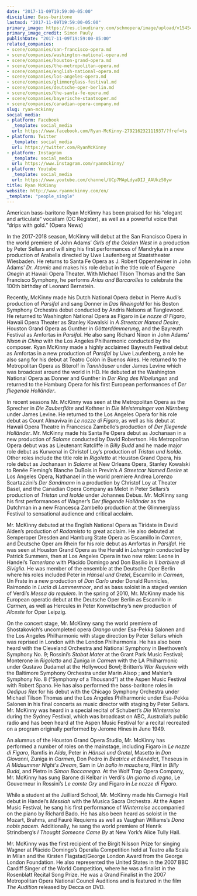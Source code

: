```yaml
---
date: "2017-11-09T19:59:00-05:00"
discipline: Bass-baritone
lastmod: "2017-11-09T19:59:00-05:00"
primary_image: https://res.cloudinary.com/schmopera/image/upload/v1545409169/media/webhook-uploads/1510274603513/mckinny-new4.jpg.jpg
primary_image_credit: Simon Pauly
publishDate: "2017-11-09T19:59:00-05:00"
related_companies:
- scene/companies/san-francisco-opera.md
- scene/companies/washington-national-opera.md
- scene/companies/houston-grand-opera.md
- scene/companies/the-metropolitan-opera.md
- scene/companies/english-national-opera.md
- scene/companies/los-angeles-opera.md
- scene/companies/glimmerglass-festival.md
- scene/companies/deutsche-oper-berlin.md
- scene/companies/the-santa-fe-opera.md
- scene/companies/bayerische-staatsoper.md
- scene/companies/canadian-opera-company.md
slug: ryan-mckinny
social_media:
- platform: Facebook
  _template: social_media
  url: https://www.facebook.com/Ryan-McKinny-279216232111937/?fref=ts
- platform: Twitter
  _template: social_media
  url: https://twitter.com/RyanMcKinny
- platform: Instagram
  _template: social_media
  url: https://www.instagram.com/ryanmckinny/
- platform: Youtube
  _template: social_media
  url: https://www.youtube.com/channel/UCp7MApLdyaDIJ_AAUkz58yw
title: Ryan McKinny
website: http://www.ryanmckinny.com/en/
_template: "people_single"
---
```


American bass-baritone Ryan McKinny has been praised for his “elegant and articulate” vocalism (OC Register), as well as a powerful voice that “drips with gold.” (Opera News)

In the 2017-2018 season, McKinny will debut at the San Francisco Opera in the world premiere of John Adams’ *Girls of the Golden West* in a production by Peter Sellars and will sing his first performances of Mandryka in a new production of Arabella directed by Uwe Laufenberg at Staatstheater Wiesbaden. He returns to Santa Fe Opera as J. Robert Oppenheimer in John Adams’ *Dr. Atomic* and makes his role debut in the title role of *Eugene Onegin* at Hawaii Opera Theater. With Michael Tilson Thomas and the San Francisco Symphony, he performs *Arias and Barcarolles* to celebrate the 100th birthday of Leonard Bernstein.

Recently, McKinny made his Dutch National Opera debut in Pierre Audi’s production of *Parsifal* and sang Donner in *Das Rheingold* for his Boston Symphony Orchestra debut conducted by Andris Nelsons at Tanglewood. He returned to Washington National Opera as Figaro in *Le nozze di Figaro*, Hawaii Opera Theater as Stanley Kowalski in *A Streetcar Named Desire*, Houston Grand Opera as Gunther in *Götterdämmerung*, and the Bayreuth Festival as Amfortas in *Parsifal*. He also sang Richard Nixon in John Adams’ *Nixon in China* with the Los Angeles Philharmonic conducted by the composer. Ryan McKinny made a highly acclaimed Bayreuth Festival debut as Amfortas in a new production of *Parsifal* by Uwe Laufenberg, a role he also sang for his debut at Teatro Colòn in Buenos Aires. He returned to the Metropolitan Opera as Biterolf in *Tannhäuser* under James Levine which was broadcast around the world in HD. He debuted at the Washington National Opera as Donner and Gunther in *Der Ring des Nibelungen* and returned to the Hamburg Opera for his first European performances of *Der fliegende Holländer*.

In recent seasons Mr. McKinny was seen at the Metropolitan Opera as the Sprecher in *Die Zauberflöte* and Kothner in *Die Meistersinger von Nürnberg* under James Levine. He returned to the Los Angeles Opera for his role debut as Count Almaviva in *Le nozze di Figaro*, as well as his debut at Hawaii Opera Theatre in Francesca Zambello’s production of *Der fliegende Holländer*. Mr. McKinny made his Santa Fe Opera debut as Jochanaan in a new production of *Salome* conducted by David Robertson. His Metropolitan Opera debut was as Lieutenant Ratcliffe in *Billy Budd* and he made major role debut as Kurwenal in Christof Loy’s production of *Tristan und Isolde*. Other roles include the title role in *Rigoletto* at Houston Grand Opera, his role debut as Jochanaan in *Salome* at New Orleans Opera, Stanley Kowalski to Renée Fleming’s Blanche DuBois in Previn’s *A Streetcar Named Desire* at Los Angeles Opera, Nathanael in the world premiere Andrea Lorenzo Scartazzini’s *Der Sandmann* in a production by Christof Loy at Theater Basel, and the Canadian Opera Company as Melot in Peter Sellars’s production of *Tristan und Isolde* under Johannes Debus. Mr. McKinny sang his first performances of Wagner’s *Der fliegende Holländer* as the Dutchman in a new Francesca Zambello production at the Glimmerglass Festival to sensational audience and critical acclaim.

Mr. McKinny debuted at the English National Opera as Tiridate in David Alden’s production of *Radamisto* to great acclaim. He also debuted at Semperoper Dresden and Hamburg State Opera as Escamillo in *Carmen*, and Deutsche Oper am Rhein for his role debut as Amfortas in *Parsifal*. He was seen at Houston Grand Opera as the Herald in *Lohengrin* conducted by Patrick Summers, then at Los Angeles Opera in two new roles: Leone in Handel’s *Tamerlano* with Plácido Domingo and Don Basilio in *Il barbiere di Siviglia*. He was member of the ensemble at the Deutsche Oper Berlin where his roles included Peter in *Hänsel und Gretel*, Escamillo in *Carmen*, Un Frate in a new production of *Don Carlo* under Donald Runnicles, Raimondo in *Lucia di Lammermoor*, and as bass soloist in a staged version of Verdi’s *Messa da requiem*. In the spring of 2010, Mr. McKinny made his European operatic debut at the Deutsche Oper Berlin as Escamillo in *Carmen*, as well as Hercules in Peter Konwitschny’s new production of *Alceste* for Oper Leipzig. 

On the concert stage, Mr. McKinny sang the world premiere of Shostakovich’s uncompleted opera *Orango* under Esa-Pekka Salonen and the Los Angeles Philharmonic with stage direction by Peter Sellars which was reprised in London with the London Philharmonia. He has also been heard with the Cleveland Orchestra and National Symphony in Beethoven’s Symphony No. 9; Rossini’s *Stabat Mater* at the Grant Park Music Festival; Monterone in *Rigoletto* and Zuniga in *Carmen* with the LA Philharmonic under Gustavo Dudamel at the Hollywood Bowl; Britten’s *War Requiem* with the Baltimore Symphony Orchestra under Marin Alsop ; and Mahler’s Symphony No. 8 (“Symphony of a Thousand”) at the Aspen Music Festival with Robert Spano. He has also performed the bass-baritone roles in *Oedipus Rex* for his debut with the Chicago Symphony Orchestra under Michael Tilson Thomas and the Los Angeles Philharmonic under Esa-Pekka Salonen in his final concerts as music director with staging by Peter Sellars. Mr. McKinny was heard in a special recital of Schubert’s *Die Winterreise* during the Sydney Festival, which was broadcast on ABC, Australia’s public radio and has been heard at the Aspen Music Festival for a recital recreated on a program originally performed by Jerome Hines in June 1949. 

An alumnus of the Houston Grand Opera Studio, Mr. McKinny has performed a number of roles on the mainstage, including Figaro in *Le nozze di Figaro*, Ramfis in *Aida*, Peter in *Hänsel und Gretel*, Masetto in *Don Giovanni*, Zuniga in *Carmen*, Don Pedro in *Béatrice et Bénédict*, Theseus in *A Midsummer Night's Dream*, Sam in *Un ballo in maschera*, Flint in *Billy Budd*, and Pietro in *Simon Boccanegra*. At the Wolf Trap Opera Company, Mr. McKinny has sung Barone di Kelbar in Verdi’s *Un giorno di regno*, Le Gouverneur in Rossini’s *Le comte Ory* and Figaro in *Le nozze di Figaro*.

While a student at the Juilliard School, Mr. McKinny made his Carnegie Hall debut in Handel’s *Messiah* with the Musica Sacra Orchestra. At the Aspen Music Festival, he sang his first performance of *Winterreise* accompanied on the piano by Richard Bado. He has also been heard as soloist in the Mozart, Brahms, and Fauré Requiems as well as Vaughan Williams’s *Dona nobis pacem*. Additionally, he sang the world premiere of Henrik Strindberg’s *I Thought Someone Came By* at New York’s Alice Tully Hall.

Mr. McKinny was the first recipient of the Birgit Nilsson Prize for singing Wagner at Plácido Domingo’s Operalia Competition held at Teatro alla Scala in Milan and the Kirsten Flagstad/George London Award from the George London Foundation. He also represented the United States in the 2007 BBC Cardiff Singer of the World Competition, where he was a finalist in the Rosenblatt Recital Song Prize. He was a Grand Finalist in the 2007 Metropolitan Opera National Council Auditions and is featured in the film *The Audition* released by Decca on DVD.
